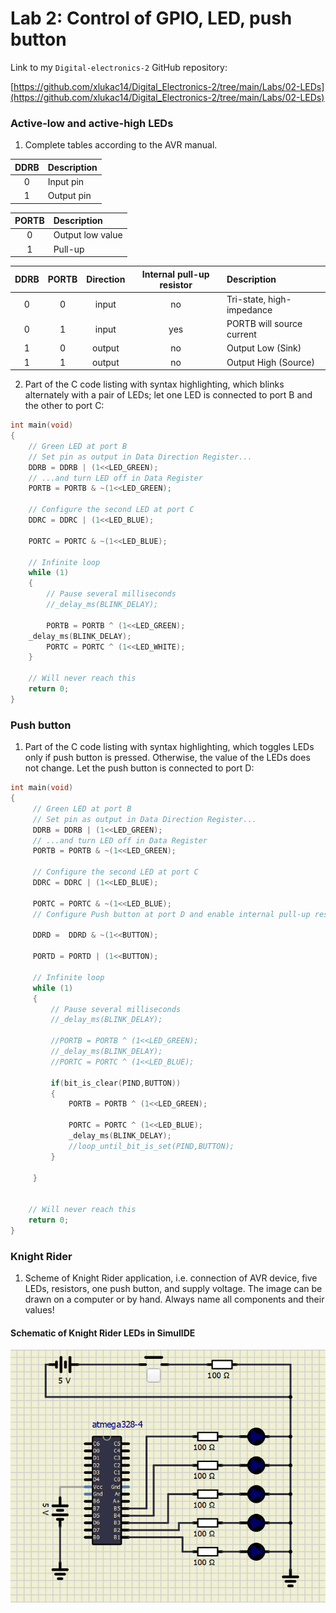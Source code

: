 # Lab 2: Control of GPIO, LED, push button

Link to my `Digital-electronics-2` GitHub repository:

   [https://github.com/xlukac14/Digital_Electronics-2/tree/main/Labs/02-LEDs](https://github.com/xlukac14/Digital_Electronics-2/tree/main/Labs/02-LEDs)


### Active-low and active-high LEDs

1. Complete tables according to the AVR manual.

| **DDRB** | **Description** |
| :-: | :-- |
| 0 | Input pin |
| 1 | Output pin |

| **PORTB** | **Description** |
| :-: | :-- |
| 0 | Output low value |
| 1 | Pull-up |

| **DDRB** | **PORTB** | **Direction** | **Internal pull-up resistor** | **Description** |
| :-: | :-: | :-: | :-: | :-- |
| 0 | 0 | input | no | Tri-state, high-impedance |
| 0 | 1 | input | yes | PORTB will source current |
| 1 | 0 | output | no | Output Low (Sink) |
| 1 | 1 | output | no | Output High (Source) |

2. Part of the C code listing with syntax highlighting, which blinks alternately with a pair of LEDs; let one LED is connected to port B and the other to port C:

```c
int main(void)
{
    // Green LED at port B
    // Set pin as output in Data Direction Register...
    DDRB = DDRB | (1<<LED_GREEN);
    // ...and turn LED off in Data Register
    PORTB = PORTB & ~(1<<LED_GREEN);

    // Configure the second LED at port C
    DDRC = DDRC | (1<<LED_BLUE);

    PORTC = PORTC & ~(1<<LED_BLUE);

    // Infinite loop
    while (1)
    {
        // Pause several milliseconds
        //_delay_ms(BLINK_DELAY);

        PORTB = PORTB ^ (1<<LED_GREEN);
	_delay_ms(BLINK_DELAY);
        PORTC = PORTC ^ (1<<LED_WHITE);
    }

    // Will never reach this
    return 0;
}
```


### Push button

1. Part of the C code listing with syntax highlighting, which toggles LEDs only if push button is pressed. Otherwise, the value of the LEDs does not change. Let the push button is connected to port D:

```c
int main(void)
{
     // Green LED at port B
     // Set pin as output in Data Direction Register...
     DDRB = DDRB | (1<<LED_GREEN);
     // ...and turn LED off in Data Register
     PORTB = PORTB & ~(1<<LED_GREEN);

     // Configure the second LED at port C
     DDRC = DDRC | (1<<LED_BLUE);
     
     PORTC = PORTC & ~(1<<LED_BLUE);
     // Configure Push button at port D and enable internal pull-up resistor
    
     DDRD =  DDRD & ~(1<<BUTTON);
     
     PORTD = PORTD | (1<<BUTTON);

     // Infinite loop
     while (1)
     {
         // Pause several milliseconds
         //_delay_ms(BLINK_DELAY);

         //PORTB = PORTB ^ (1<<LED_GREEN);      
         //_delay_ms(BLINK_DELAY);
         //PORTC = PORTC ^ (1<<LED_BLUE);
         
         if(bit_is_clear(PIND,BUTTON))
         {
             PORTB = PORTB ^ (1<<LED_GREEN);
             
             PORTC = PORTC ^ (1<<LED_BLUE);
             _delay_ms(BLINK_DELAY);
             //loop_until_bit_is_set(PIND,BUTTON);
         }
         
     }


    // Will never reach this
    return 0;
}
```


### Knight Rider

1. Scheme of Knight Rider application, i.e. connection of AVR device, five LEDs, resistors, one push button, and supply voltage. The image can be drawn on a computer or by hand. Always name all components and their values!

#### Schematic of Knight Rider LEDs in SimulIDE

![schematic](https://github.com/xlukac14/Digital_Electronics-2/blob/main/Labs/02-LEDs/images/KR_image1.PNG)

